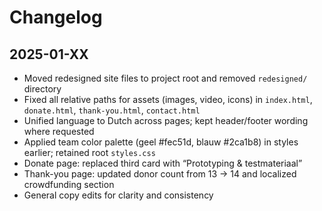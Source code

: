 # Changelog

## 2025-01-XX

- Moved redesigned site files to project root and removed `redesigned/` directory
- Fixed all relative paths for assets (images, video, icons) in `index.html`, `donate.html`, `thank-you.html`, `contact.html`
- Unified language to Dutch across pages; kept header/footer wording where requested
- Applied team color palette (geel #fec51d, blauw #2ca1b8) in styles earlier; retained root `styles.css`
- Donate page: replaced third card with “Prototyping & testmateriaal”
- Thank-you page: updated donor count from 13 → 14 and localized crowdfunding section
- General copy edits for clarity and consistency

